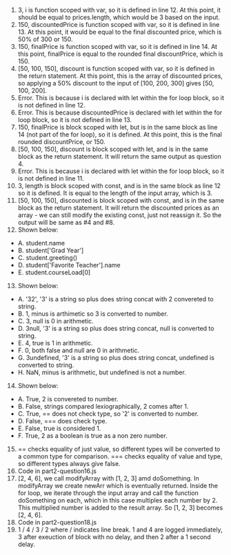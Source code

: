 1. 3, i is function scoped with var, so it is defined in line 12. At this point, it should be equal to prices.length, which would be 3 based on the input.
2. 150, discountedPrice is function scoped with var, so it is defined in line 13. At this point, it would be equal to the final discounted price, which is 50% of 300 or 150.
3. 150, finalPrice is function scoped with var, so it is defined in line 14. At this point, finalPrice is equal to the rounded final discountPrice, which is 150.
4. [50, 100, 150], discount is function scoped with var, so it is defined in the return statement. At this point, this is the array of discounted prices, so applying a 50% discount to the input of [100, 200, 300] gives [50, 100, 200]. 
5. Error. This is because i is declared with let within the for loop block, so it is not defined in line 12.
6. Error. This is because discountedPrice is declared with let within the for loop block, so it is not defined in line 13.
7. 150, finalPrice is block scoped with let, but is in the same block as line 14 (not part of the for loop), so it is defined. At this point, this is the final rounded discountPrice, or 150.
8. [50, 100, 150], discount is block scoped with let, and is in the same block as the return statement. It will return the same output as question 4.
9. Error. This is because i is declared with let within the for loop block, so it is not defined in line 11.
10. 3, length is block scoped with const, and is in the same block as line 12 so it is defined. It is equal to the length of the input array, which is 3.
11. [50, 100, 150], discounted is block scoped with const, and is in the same block as the return statement. It will return the discounted prices as an array - we can still modify the existing const, just not reassign it. So the output will be same as #4 and #8.
12. Shown below:
- A. student.name
- B. student['Grad Year']
- C. student.greeting()
- D. student['Favorite Teacher'].name
- E. student.courseLoad[0]
13. Shown below:
- A. '32', '3' is a string so plus does string concat with 2 convereted to string.
- B. 1, minus is arthimetic so 3 is converted to number.
- C. 3, null is 0 in arithmetic.
- D. 3null, '3' is a string so plus does string concat, null is converted to string.
- E. 4, true is 1 in arithmetic.
- F. 0, both false and null are 0 in arithmetic.
- G. 3undefined, '3' is a string so plus does string concat, undefined is converted to string.
- H. NaN, minus is arithmetic, but undefined is not a number.
14. Shown below:
- A. True, 2 is convereted to number.
- B. False, strings compared lexiographically, 2 comes after 1.
- C. True, == does not check type, so '2' is converted to number.
- D. False, === does check type.
- E. False, true is considered 1.
- F. True, 2 as a boolean is true as a non zero number.
15. == checks equality of just value, so different types will be converted to a common type for comparison. === checks equality of value and type, so different types always give false.
16. Code in part2-question16.js
17. [2, 4, 6], we call modifyArray with [1, 2, 3] amd doSomething. In modifyArray we create newArr which is eventually returned. Inside the for loop, we iterate through the input array and call the function doSomething on each, which in this case multiples each number by 2. This multiplied number is added to the result array. So [1, 2, 3] becomes [2, 4, 6].
18. Code in part2-question18.js
19. 1 / 4 / 3 / 2 where / indicates line break. 1 and 4 are logged immediately, 3 after exeuction of block with no delay, and then 2 after a 1 second delay. 
